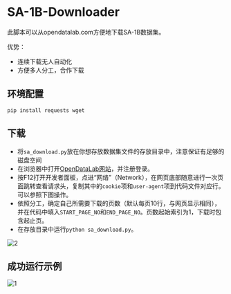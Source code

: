 # SA-1B-Downloader
此脚本可以从opendatalab.com方便地下载SA-1B数据集。

优势：
- 连续下载无人自动化
- 方便多人分工，合作下载

## 环境配置
`pip install requests wget`

## 下载
- 将`sa_download.py`放在你想存放数据集文件的存放目录中，注意保证有足够的磁盘空间
- 在浏览器中打开[OpenDataLab网站](https://opendatalab.com/SA-1B/download)，并注册登录。
- 按F12打开开发者面板，点进“网络”（Network），在网页底部随意进行一次页面跳转查看请求头，复制其中的`cookie`项和`user-agent`项到代码文件对应行。可以参照下图操作。
- 依照分工，确定自己所需要下载的页数（默认每页10行，与网页显示相同），并在代码中填入`START_PAGE_NO`和`END_PAGE_NO`。页数起始索引为1，下载时包含起止页。
- 在存放目录中运行`python sa_download.py`。

![2](https://user-images.githubusercontent.com/34768678/234220708-cadba2f4-bcbd-4bf9-a3f0-5dc7ee2208fe.png)


## 成功运行示例

![1](https://user-images.githubusercontent.com/34768678/234219130-d68ef830-ee07-4a3d-8a5a-909a30efd0d3.png)

